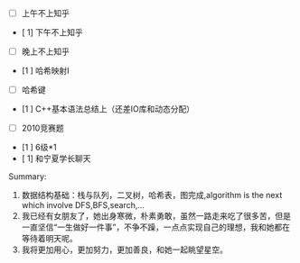 - [ ] 上午不上知乎
- [ 1] 下午不上知乎
- [ ] 晚上不上知乎
- [1 ] 哈希映射I
- [ ] 哈希键
- [1 ] C++基本语法总结上（还差IO库和动态分配）
- [ ] 2010竞赛题
- [1 ] 6级*1
- [ 1] 和宁夏学长聊天

Summary:
1. 数据结构基础：栈与队列，二叉树，哈希表，图完成,algorithm is the next
which involve DFS,BFS,search,...
2. 我已经有女朋友了，她出身寒微，朴素勇敢，虽然一路走来吃了很多苦，但是一直坚信“一生做好一件事”，不争不躁，一点点实现自己的理想，我和她都在等待着明天呢。
3. 我将更加用心，更加努力，更加善良，和她一起眺望星空。